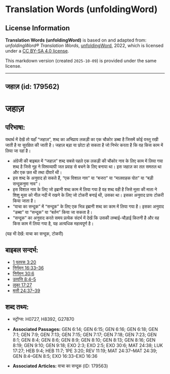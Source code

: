 # Translation Words (unfoldingWord)

## License Information

**Translation Words (unfoldingWord)** is based on and adapted from: _unfoldingWord® Translation Words_, [unfoldingWord](https://unfoldingword.org/utw), 2022, which is licensed under a [CC BY-SA 4.0 license](https://creativecommons.org/licenses/by-sa/4.0/legalcode.en).

This markdown version (created `2025-10-09`) is provided under the same license.



--------------------------------

## जहाज़ (id: 179562)

जहाज़
====

परिभाषा:
--------

यथार्थ में देखें तो यहाँ “जहाज़”, शब्द का अभिप्राय लकड़ी का एक चौकोर डब्बा है जिसमें कोई वस्तु रखी जाती है या सुरक्षित की जाती है। जहाज़ बड़ा या छोटा हो सकता है जो निर्भर करता है कि वह किस काम में लिया जा रहां है।

* अंग्रेजी की बाइबल में “जहाज़” शब्द सबसे पहले एक लकड़ी की चौकोर नाव के लिए काम में लिया गया शब्द है जिसे नूह ने विश्वव्यापी जल प्रवाह से बचने के लिए बनाया था। इस जहाज़ का तल समतल था और एक छत थी तथा दीवारें थी।
* इस शब्द के अनुवाद हो सकते हैं, “एक विशाल नाव” या “बजरा” या “मालवाहक पोत” या “बड़ी सन्दूकनुमा नाव”।
* इस विशाल नाव के लिए जो इब्रानी शब्द काम में लिया गया है वह शब्द वही है जिसे मूसा की माता ने शिशु मूसा को नील नदी में रखने के लिए जो टोकरी बनाई थी, उसका था। इसका अनुवाद प्रायः टोकरी किया जाता है।
* “वाचा का सन्दूक” में “सन्दूक” के लिए एक भिन्न इब्रानी शब्द का काम में लिया गया है। इसका अनुवाद “डब्बा” या “सन्दूक” या “बर्तन” किया जा सकता है।
* “सन्दूक” का अनुवाद करते समय प्रत्येक संदर्भ में देखें कि उसकी लम्बाई\-चौड़ाई कितनी है और वह किस काम में लिया गया है, यह अत्यधिक महत्वपूर्ण है।

(यह भी देखें: वाचा का सन्दूक, टोकरी)

बाइबल सन्दर्भ:
--------------

* [1 पतरस 3:20](https://ref.ly/1Pet0:0)
* [निर्गमन 16:33–36](https://ref.ly/Exod16:33-Exod16:36)
* [निर्गमन 30:6](https://ref.ly/Exod30:6)
* [उत्पत्ति 8:4–5](https://ref.ly/Gen8:4-Gen8:5)
* [लूका 17:27](https://ref.ly/Luke17:27)
* [मत्ती 24:37–39](https://ref.ly/Matt24:37-Matt24:39)

शब्द तथ्य:
----------

* स्ट्रोंग्स: H0727, H8392, G27870

* **Associated Passages:** GEN 6:14; GEN 6:15; GEN 6:16; GEN 6:18; GEN 7:1; GEN 7:9; GEN 7:13; GEN 7:15; GEN 7:17; GEN 7:18; GEN 7:23; GEN 8:1; GEN 8:4; GEN 8:6; GEN 8:9; GEN 8:10; GEN 8:13; GEN 8:16; GEN 8:19; GEN 9:10; GEN 9:18; EXO 2:3; EXO 2:5; EXO 30:6; MAT 24:38; LUK 17:27; HEB 9:4; HEB 11:7; 1PE 3:20; REV 11:19; MAT 24:37–MAT 24:39; GEN 8:4–GEN 8:5; EXO 16:33–EXO 16:36
* **Associated Articles:** वाचा का सन्दूक (ID: 179563)

